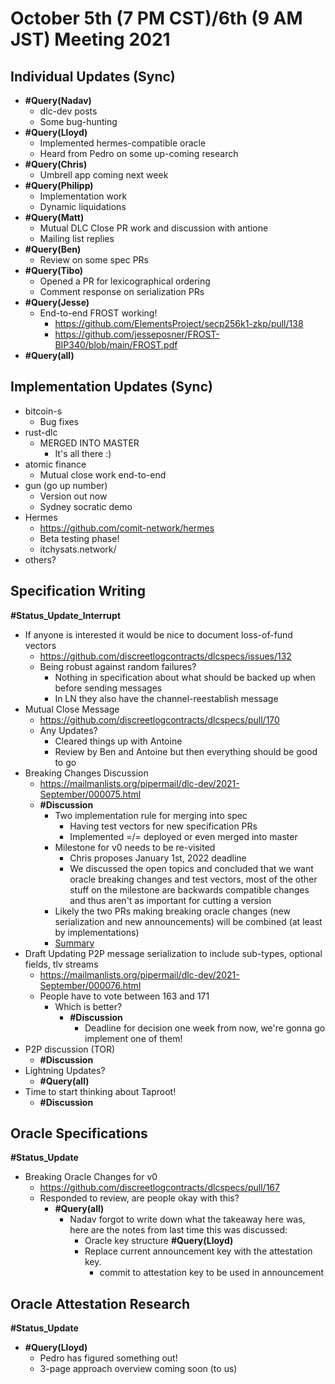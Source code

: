 # October 5th (7 PM CST)/6th (9 AM JST) Meeting 2021

## Individual Updates (Sync)

* **#Query(Nadav)**
  * dlc-dev posts
  * Some bug-hunting
* **#Query(Lloyd)**
  * Implemented hermes-compatible oracle
  * Heard from Pedro on some up-coming research
* **#Query(Chris)**
  * Umbrell app coming next week
* **#Query(Philipp)**
  * Implementation work
  * Dynamic liquidations
* **#Query(Matt)**
  * Mutual DLC Close PR work and discussion with antione
  * Mailing list replies
* **#Query(Ben)**
  * Review on some spec PRs
* **#Query(Tibo)**
  * Opened a PR for lexicographical ordering
  * Comment response on serialization PRs
* **#Query(Jesse)**
  * End-to-end FROST working!
    * https://github.com/ElementsProject/secp256k1-zkp/pull/138
    * https://github.com/jesseposner/FROST-BIP340/blob/main/FROST.pdf
* **#Query(all)**

## Implementation Updates (Sync)

* bitcoin-s
  * Bug fixes
* rust-dlc
  * MERGED INTO MASTER
    * It's all there :)
* atomic finance
  * Mutual close work end-to-end
* gun (go up number)
  * Version out now
  * Sydney socratic demo
* Hermes
  * https://github.com/comit-network/hermes
  * Beta testing phase!
  * itchysats.network/
* others?

## Specification Writing

**#Status_Update_Interrupt**

* If anyone is interested it would be nice to document loss-of-fund vectors
  * https://github.com/discreetlogcontracts/dlcspecs/issues/132
  * Being robust against random failures?
    * Nothing in specification about what should be backed up when before sending messages
    * In LN they also have the channel-reestablish message
* Mutual Close Message
  * https://github.com/discreetlogcontracts/dlcspecs/pull/170
  * Any Updates?
    * Cleared things up with Antoine
    * Review by Ben and Antoine but then everything should be good to go
* Breaking Changes Discussion
  * https://mailmanlists.org/pipermail/dlc-dev/2021-September/000075.html
  * **#Discussion**
    * Two implementation rule for merging into spec
      * Having test vectors for new specification PRs
      * Implemented =/= deployed or even merged into master
    * Milestone for v0 needs to be re-visited
      * Chris proposes January 1st, 2022 deadline
      * We discussed the open topics and concluded that we want oracle breaking changes and test vectors, most of the other stuff on the milestone are backwards compatible changes and thus aren't as important for cutting a version
    * Likely the two PRs making breaking oracle changes (new serialization and new announcements) will be combined (at least by implementations)
    * [Summary](https://mailmanlists.org/pipermail/dlc-dev/2021-October/000085.html)
* Draft Updating P2P message serialization to include sub-types, optional fields, tlv streams
  * https://mailmanlists.org/pipermail/dlc-dev/2021-September/000076.html
  * People have to vote between 163 and 171
    * Which is better?
      * **#Discussion**
        * Deadline for decision one week from now, we're gonna go implement one of them!
* P2P discussion (TOR)
  * **#Discussion**
* Lightning Updates?
  * **#Query(all)**
* Time to start thinking about Taproot!
  * **#Discussion**

## Oracle Specifications

**#Status_Update**

* Breaking Oracle Changes for v0
  * https://github.com/discreetlogcontracts/dlcspecs/pull/167
  * Responded to review, are people okay with this?
    * **#Query(all)**
      * Nadav forgot to write down what the takeaway here was, here are the notes from last time this was discussed:
        * Oracle key structure **#Query(Lloyd)**
        * Replace current announcement key with the attestation key.
          * commit to attestation key to be used in announcement

## Oracle Attestation Research

**#Status_Update**

* **#Query(Lloyd)**
  * Pedro has figured something out!
  * 3-page approach overview coming soon (to us)


